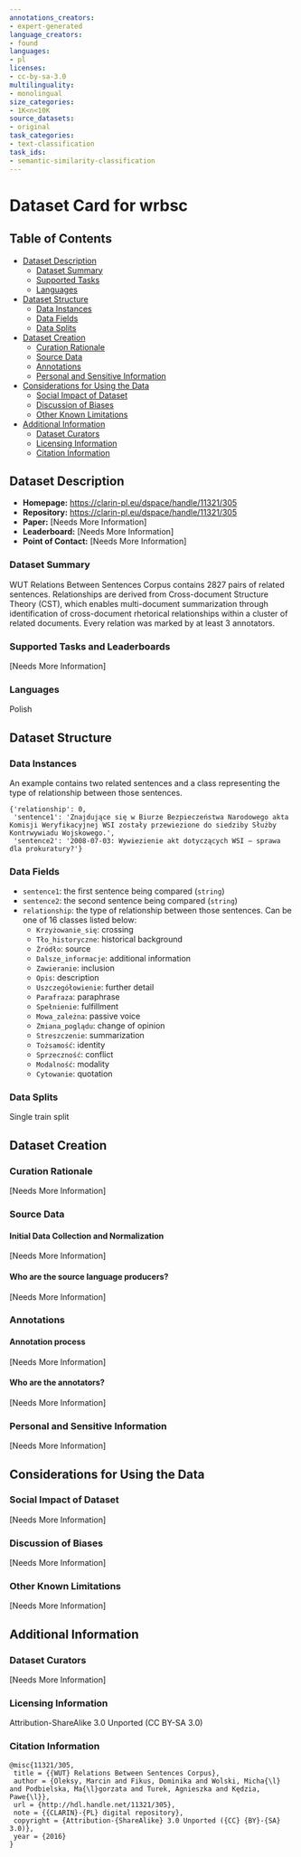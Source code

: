```yaml
---
annotations_creators: 
- expert-generated
language_creators: 
- found
languages: 
- pl
licenses: 
- cc-by-sa-3.0
multilinguality: 
- monolingual
size_categories: 
- 1K<n<10K
source_datasets: 
- original
task_categories: 
- text-classification
task_ids: 
- semantic-similarity-classification
---
```


# Dataset Card for wrbsc

## Table of Contents
- [Dataset Description](#dataset-description)
  - [Dataset Summary](#dataset-summary)
  - [Supported Tasks](#supported-tasks-and-leaderboards)
  - [Languages](#languages)
- [Dataset Structure](#dataset-structure)
  - [Data Instances](#data-instances)
  - [Data Fields](#data-instances)
  - [Data Splits](#data-instances)
- [Dataset Creation](#dataset-creation)
  - [Curation Rationale](#curation-rationale)
  - [Source Data](#source-data)
  - [Annotations](#annotations)
  - [Personal and Sensitive Information](#personal-and-sensitive-information)
- [Considerations for Using the Data](#considerations-for-using-the-data)
  - [Social Impact of Dataset](#social-impact-of-dataset)
  - [Discussion of Biases](#discussion-of-biases)
  - [Other Known Limitations](#other-known-limitations)
- [Additional Information](#additional-information)
  - [Dataset Curators](#dataset-curators)
  - [Licensing Information](#licensing-information)
  - [Citation Information](#citation-information)

## Dataset Description

- **Homepage:** https://clarin-pl.eu/dspace/handle/11321/305
- **Repository:** https://clarin-pl.eu/dspace/handle/11321/305
- **Paper:** [Needs More Information]
- **Leaderboard:** [Needs More Information]
- **Point of Contact:** [Needs More Information]

### Dataset Summary

WUT Relations Between Sentences Corpus contains 2827 pairs of related sentences. Relationships are derived from Cross-document Structure Theory (CST), which enables multi-document summarization through identification of cross-document rhetorical relationships within a cluster of related documents. Every relation was marked by at least 3 annotators.

### Supported Tasks and Leaderboards

[Needs More Information]

### Languages

Polish

## Dataset Structure

### Data Instances
An example contains two related sentences and a class representing the type of relationship between those sentences. 

```
{'relationship': 0,
 'sentence1': 'Znajdujące się w Biurze Bezpieczeństwa Narodowego akta Komisji Weryfikacyjnej WSI zostały przewiezione do siedziby Służby Kontrwywiadu Wojskowego.',
 'sentence2': '2008-07-03: Wywiezienie akt dotyczących WSI – sprawa dla prokuratury?'}
```

### Data Fields

- `sentence1`: the first sentence being compared (`string`)
- `sentence2`: the second sentence being compared (`string`)
- `relationship`: the type of relationship between those sentences. Can be one of 16 classes listed below:
  - `Krzyżowanie_się`: crossing
  - `Tło_historyczne`: historical background
  - `Źródło`: source
  - `Dalsze_informacje`: additional information
  - `Zawieranie`: inclusion
  - `Opis`: description
  - `Uszczegółowienie`: further detail 
  - `Parafraza`: paraphrase
  - `Spełnienie`: fulfillment
  - `Mowa_zależna`: passive voice
  - `Zmiana_poglądu`: change of opinion
  - `Streszczenie`: summarization
  - `Tożsamość`: identity
  - `Sprzeczność`: conflict
  - `Modalność`: modality
  - `Cytowanie`: quotation

### Data Splits

Single train split

## Dataset Creation

### Curation Rationale

[Needs More Information]

### Source Data

#### Initial Data Collection and Normalization

[Needs More Information]

#### Who are the source language producers?

[Needs More Information]

### Annotations

#### Annotation process

[Needs More Information]

#### Who are the annotators?

[Needs More Information]

### Personal and Sensitive Information

[Needs More Information]

## Considerations for Using the Data

### Social Impact of Dataset

[Needs More Information]

### Discussion of Biases

[Needs More Information]

### Other Known Limitations

[Needs More Information]

## Additional Information

### Dataset Curators

[Needs More Information]

### Licensing Information

Attribution-ShareAlike 3.0 Unported (CC BY-SA 3.0)

### Citation Information
```
@misc{11321/305,	
 title = {{WUT} Relations Between Sentences Corpus},	
 author = {Oleksy, Marcin and Fikus, Dominika and Wolski, Micha{\l} and Podbielska, Ma{\l}gorzata and Turek, Agnieszka and Kędzia, Pawe{\l}},	
 url = {http://hdl.handle.net/11321/305},	
 note = {{CLARIN}-{PL} digital repository},	
 copyright = {Attribution-{ShareAlike} 3.0 Unported ({CC} {BY}-{SA} 3.0)},	
 year = {2016}	
}
```